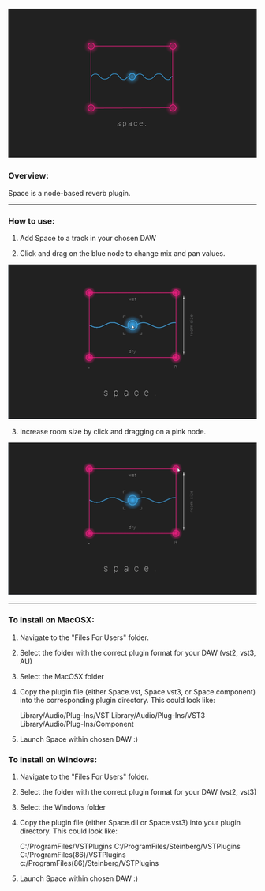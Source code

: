 ![SplashScreen](Resources/Space.png)

### Overview:

Space is a node-based reverb plugin.

------------------

### How to use:

1. Add Space to a track in your chosen DAW

2. Click and drag on the blue node to change mix and pan values.

![MoveBlueNode](Resources/Space-1.gif)

3. Increase room size by click and dragging on a pink node.

![MovePinkNode](Resources/Space-2.gif)

------------------

### To install on MacOSX:

1. Navigate to the "Files For Users" folder.

2. Select the folder with the correct plugin format for your DAW (vst2, vst3, AU)

3. Select the MacOSX folder 

4. Copy the plugin file (either Space.vst, Space.vst3, or Space.component) into the corresponding plugin directory. This could look like:

	Library/Audio/Plug-Ins/VST
	Library/Audio/Plug-Ins/VST3
	Library/Audio/Plug-Ins/Component

5. Launch Space within chosen DAW :)

### To install on Windows:

1. Navigate to the "Files For Users" folder.

2. Select the folder with the correct plugin format for your DAW (vst2, vst3)

3. Select the Windows folder 

4. Copy the plugin file (either Space.dll or Space.vst3) into your plugin directory. This could look like:
	
	C:/ProgramFiles/VSTPlugins
	C:/ProgramFiles/Steinberg/VSTPlugins
	C:/ProgramFiles(86)/VSTPlugins
	c:/ProgramFiles(86)/Steinberg/VSTPlugins

5. Launch Space within chosen DAW :)
